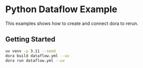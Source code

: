 # Python Dataflow Example

This examples shows how to create and connect dora to rerun.

## Getting Started

```bash
uv venv -p 3.11 --seed
dora build dataflow.yml --uv
dora run dataflow.yml --uv
```
